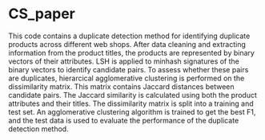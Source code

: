 # CS_paper
This code contains a duplicate detection method for identifying duplicate products across different web shops.
After data cleaning and extracting information from the product titles, the products are represented by binary vectors of their attributes.
LSH is applied to minhash signatures of the binary vectors to identify candidate pairs.
To assess whether these pairs are duplicates, hierarcical agglomerative clustering is performed on the dissimilarity matrix. This matrix contains Jaccard distances between candidate pairs. The Jaccard similarity is calculated using both the product attributes and their titles.
The dissimilarity matrix is split into a training and test set.
An agglomerative clustering algorithm is trained to get the best F1, and the test data is used to evaluate the performance of the duplicate detection method.
